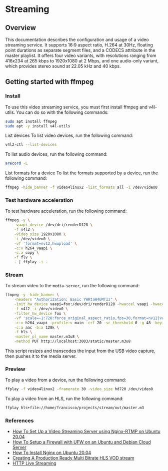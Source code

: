 # Streaming

## Overview

This documentation describes the configuration and usage of a video streaming service. It supports 16:9 aspect ratio, H.264 at 30Hz, floating point durations as separate segment files, and a CODECS attribute in the master playlist. It offers four video variants, with resolutions ranging from 416x234 at 265 kbps to 1920x1080 at 2 Mbps, and one audio-only variant, which provides stereo sound at 22.05 kHz and 40 kbps.

## Getting started with ffmpeg

### Install

To use this video streaming service, you must first install ffmpeg and v4l-utils. You can do so with the following commands:

```sh
sudo apt install ffmpeg
sudo apt -y install v4l-utils
```

List devices
To list video devices, run the following command:

```sh
v4l2-ctl --list-devices
```

To list audio devices, run the following command:

```sh
arecord -L
```

List formats for a device
To list the formats supported by a device, run the following command:

```sh
ffmpeg -hide_banner -f video4linux2 -list_formats all -i /dev/video0
```

### Test hardware acceleration

To test hardware acceleration, run the following command:

```sh
ffmpeg -y \
    -vaapi_device /dev/dri/renderD128 \
    -f v4l2 \
    -video_size 1920x1080 \
    -i /dev/video0 \
    -vf 'format=nv12,hwupload' \
    -c:v h264_vaapi \
    -c:a copy \
    -f flv \
    - | ffplay -i -
```

### Stream

To stream video to the `media-server`, run the following command:

```sh
ffmpeg -y -hide_banner \
    -headers "Authorization: Basic YWRtaW46MTIz" \
    -init_hw_device vaapi=foo:/dev/dri/renderD128 -hwaccel vaapi -hwaccel_output_format vaapi -hwaccel_device foo \
    -f v4l2 -i /dev/video0 \
    -filter_hw_device foo \
    -vf 'scale=-1:720:force_original_aspect_ratio,fps=30,format=nv12|vaapi,hwupload' \
    -c:v h264_vaapi -profile:v main -crf 20 -sc_threshold 0 -g 48 -keyint_min 48 \
    -c:a aac -b:a 128k \
    -f hls \
    -master_pl_name master.m3u8 \
    -method PUT http://localhost:3003/static/master.m3u8
```

This script resizes and transcodes the input from the USB video capture, then pushes it to the media server.

### Preview

To play a video from a device, run the following command:

``` sh
ffplay -f video4linux2 -framerate 30 -video_size hd720 /dev/video0
```

To play a video from an HLS, run the following command:

``` sh
ffplay hls+file://home/francisco/projects/stream/out/master.m3
```

### References

- [How To Set Up a Video Streaming Server using Nginx-RTMP on Ubuntu 20.04](https://www.digitalocean.com/community/tutorials/how-to-set-up-a-video-streaming-server-using-nginx-rtmp-on-ubuntu-20-04)
- [How To Setup a Firewall with UFW on an Ubuntu and Debian Cloud Server](https://www.digitalocean.com/community/tutorials/how-to-setup-a-firewall-with-ufw-on-an-ubuntu-and-debian-cloud-server)
- [How To Install Nginx on Ubuntu 20.04](https://www.digitalocean.com/community/tutorials/how-to-install-nginx-on-ubuntu-20-04)
- [Creating A Production Ready Multi Bitrate HLS VOD stream](https://docs.peer5.com/guides/production-ready-hls-vod/)
- [HTTP Live Streaming](https://developer.apple.com/documentation/http_live_streaming)
